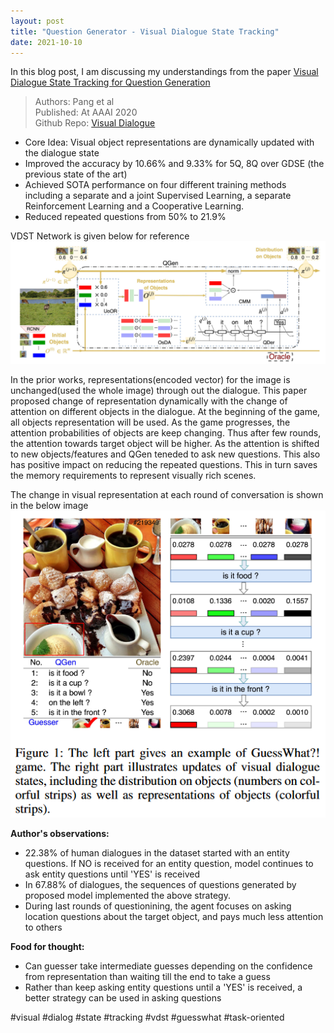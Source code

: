 ```yaml
---
layout: post
title: "Question Generator - Visual Dialogue State Tracking"
date: 2021-10-10
---
```


In this blog post, I am discussing my understandings from the paper [Visual Dialogue State Tracking for Question Generation](https://arxiv.org/pdf/1911.07928.pdf)

> Authors: Pang et al<br/>
> Published: At AAAI 2020<br/>
> Github Repo: [Visual Dialogue](https://github.com/xubuvd/guesswhat)<br/>

- Core Idea: Visual object representations are dynamically updated with the dialogue state<br/>
- Improved the accuracy by 10.66% and 9.33% for 5Q, 8Q over GDSE (the previous state of the art)
- Achieved SOTA performance on four different training methods including a separate and a joint Supervised Learning, a separate Reinforcement Learning and a Cooperative Learning.
- Reduced repeated questions from 50% to 21.9%

VDST Network is given below for reference<br/>
![VDST Model](/images/vdst_network.png)

In the prior works, representations(encoded vector) for the image is unchanged(used the whole image) through out the dialogue. This paper proposed change of representation dynamically with the change of attention on different objects in the dialogue. At the beginning of the game, all objects representation will be used. As the game progresses, the attention probabilities of objects are keep changing. Thus after few rounds, the attention towards target object will be higher. As the attention is shifted to new objects/features and QGen teneded to ask new questions. This also has positive impact on reducing the repeated questions. This in turn saves the memory requirements to represent visually rich scenes.<br/>

The change in visual representation at each round of conversation is shown in the below image<br/>
![VDST Representation](/images/vdst_representation.png)


**Author's observations:**<br/>
- 22.38% of human dialogues in the dataset started with an entity questions. If NO is received for an entity question, model continues to ask entity questions until 'YES' is received
- In 67.88% of dialogues, the sequences of questions generated by proposed model implemented the above strategy.
- During last rounds of questionining, the agent focuses on asking location questions about the target object, and pays much less attention to others

**Food for thought:**<br/>
- Can guesser take intermediate guesses depending on the confidence from representation than waiting till the end to take a guess
- Rather than keep asking entity questions until a 'YES' is received, a better strategy can be used in asking questions


#visual #dialog #state #tracking #vdst #guesswhat #task-oriented
